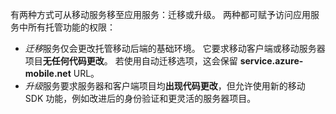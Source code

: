 有两种方式可从移动服务移至应用服务：迁移或升级。 两种都可赋予访问应用服务中所有托管功能的权限：

* *迁移*服务仅会更改托管移动后端的基础环境。 它要求移动客户端或移动服务器项目**无任何代码更改**。 若使用自动迁移选项，这会保留 **service.azure-mobile.net** URL。 
* *升级*服务要求服务器和客户端项目均**出现代码更改**，但允许使用新的移动 SDK 功能，例如改进后的身份验证和更灵活的服务器项目。 

